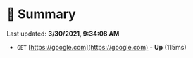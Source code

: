 # 📖 Summary
Last updated: **3/30/2021, 9:34:08 AM**

- `GET` [https://google.com](https://google.com) - **Up** (115ms)
